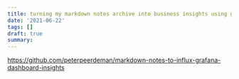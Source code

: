 ```yaml
---
title: turning my markdown notes archive into business insights using grafana
date: '2021-06-22'
tags: []
draft: true
summary:
---
```


https://github.com/peterpeerdeman/markdown-notes-to-influx-grafana-dashboard-insights
